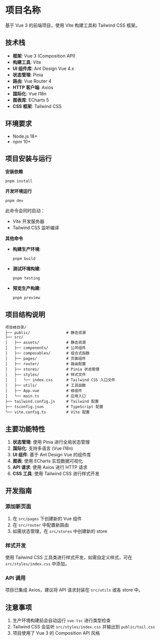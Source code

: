 # 项目名称

基于 Vue 3 的前端项目，使用 Vite 构建工具和 Tailwind CSS 框架。

## 技术栈

- **框架**: Vue 3 (Composition API)
- **构建工具**: Vite
- **UI 组件库**: Ant Design Vue 4.x
- **状态管理**: Pinia
- **路由**: Vue Router 4
- **HTTP 客户端**: Axios
- **国际化**: Vue I18n
- **图表库**: ECharts 5
- **CSS 框架**: Tailwind CSS

## 环境要求

- Node.js 18+
- npm 10+

## 项目安装与运行

**安装依赖**

```
pnpm install
```

**开发环境运行**

```
pnpm dev
```

此命令会同时启动：

- Vite 开发服务器
- Tailwind CSS 监听编译

**其他命令**

- **构建生产环境**:

  ```
  pnpm build
  ```

- **测试环境构建**:

  ```
  pnpm testing
  ```

- **预览生产构建**:

  ```
  pnpm preview
  ```

## 项目结构说明

```
项目根目录/
├── public/                # 静态资源
├── src/
│   ├── assets/            # 静态资源
│   ├── components/        # 公共组件
│   ├── composables/       # 组合式函数
│   ├── pages/             # 页面组件
│   ├── router/            # 路由配置
│   ├── stores/            # Pinia 状态管理
│   ├── styles/            # 样式文件
│   │   └── index.css      # Tailwind CSS 入口文件
│   ├── utils/             # 工具函数
│   ├── App.vue            # 根组件
│   └── main.ts            # 应用入口
├── tailwind.config.js     # Tailwind 配置
├── tsconfig.json          # TypeScript 配置
└── vite.config.ts         # Vite 配置
```

## 主要功能特性

1. **状态管理**: 使用 Pinia 进行全局状态管理
2. **国际化**: 支持多语言 (Vue I18n)
3. **UI 组件**: 基于 Ant Design Vue 的组件库
4. **图表**: 使用 ECharts 实现数据可视化
5. **API 请求**: 使用 Axios 进行 HTTP 请求
6. **CSS 工具**: 使用 Tailwind CSS 进行样式开发

## 开发指南

### 添加新页面

1. 在 `src/pages` 下创建新的 Vue 组件
2. 在 `src/router` 中配置新路由
3. 如需状态管理，在 `src/stores` 中创建新的 store

### 样式开发

使用 Tailwind CSS 工具类进行样式开发，如需自定义样式，可在 `src/styles/index.css` 中添加。

### API 调用

项目已集成 Axios，建议将 API 请求封装在 `src/utils` 或各 store 中。

## 注意事项

1. 生产环境构建前会自动运行 `vue-tsc` 进行类型检查
2. Tailwind CSS 会监听 `src/styles/index.css` 并输出到 `public/tail.css`
3. 项目使用了 Vue 3 的 Composition API 风格
